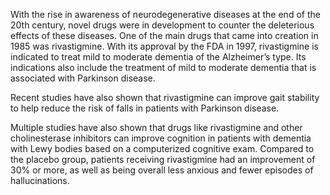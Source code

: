 With the rise in awareness of neurodegenerative diseases at the end of the 20th century, novel drugs were in development to counter the deleterious effects of these diseases. One of the main drugs that came into creation in 1985 was rivastigmine. With its approval by the FDA in 1997, rivastigmine is indicated to treat mild to moderate dementia of the Alzheimer’s type. Its indications also include the treatment of mild to moderate dementia that is associated with Parkinson disease.

Recent studies have also shown that rivastigmine can improve gait stability to help reduce the risk of falls in patients with Parkinson disease.

Multiple studies have also shown that drugs like rivastigmine and other cholinesterase inhibitors can improve cognition in patients with dementia with Lewy bodies based on a computerized cognitive exam. Compared to the placebo group, patients receiving rivastigmine had an improvement of 30% or more, as well as being overall less anxious and fewer episodes of hallucinations.